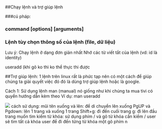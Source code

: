 ##Chạy lệnh và trợ giúp lệnh

###cú pháp:

### command      [options]       [arguments]
### Lệnh		tùy chọn	thông số của lệnh (file, dữ liệu)
 
Lưu ý:  Chạy lệnh ở dạng đơn giản nhất 
	Nhớ các từ viết tắt của lệnh (vd: id là identity)
	
useradd (khi gõ ko thì ko thể thực thi được
	
##Trợ giúp lệnh:
1 lệnh trên linux rất là phức tạp nên có một cách để giúp chúng ta giải quyết việc đó đó là dùng trợ giúp lệnh hoặc là google.

Cách 1: Sử dụng lệnh man (manual) nó giống như khi chúng ta mua tivi có quyển hướng dẫn kèm theo
 Ví dụ: man useradd
 
<img src=https://i.imgur.com/BLQJZ4O.png>
cách sử dụng:
mũi tên xuống và lên: để di chuyển lên xuống
PgUP và Pgdown: lên 1 trang và xuống 1 trang
Shift+g: đi đến cuối trang
g: đi lên đầu trang
muốn tìm kiếm từ khóa: 
sử dụng phím / và gõ từ khóa cần kiếm
/ user sẽ tìm tất cả khóa user
để đi đến từng từ khóa một gõ phím n

 
